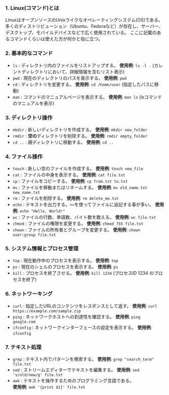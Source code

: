 ### 1. Linux(コマンド)とは
LinuxはオープンソースのUnixライクなオペレーティングシステム(OS)である。多くのディストリビューション（Ubuntu、Fedoraなど）が存在し、サーバー、デスクトップ、モバイルデバイスなどで広く使用されている。
ここに記載のあるコマンドくらいは使えた方が何かと役に立つ。

### 2. 基本的なコマンド
- `ls` : ディレクトリ内のファイルをリストアップする。
  **使用例**: `ls -l .` (カレントディレクトリにおいて、詳細情報を含むリスト表示)
- `pwd` : 現在のディレクトリのパスを表示する。
  **使用例**: `pwd`
- `cd` : ディレクトリを変更する。
  **使用例**: `cd /home/user` (指定したパスに移動)
- `man` : コマンドのマニュアルページを表示する。
  **使用例**: `man ls` (lsコマンドのマニュアルを表示)

### 3. ディレクトリ操作
- `mkdir` : 新しいディレクトリを作成する。
  **使用例**: `mkdir new_folder`
- `rmdir` : **空の**ディレクトリを削除する。
  **使用例**: `rmdir empty_folder`
- `cd ..` : 親ディレクトリに移動する。
  **使用例**: `cd ..`

### 4. ファイル操作
- `touch` : 新しい空のファイルを作成する。
  **使用例**: `touch new_file`
- `cat` : ファイルの中身を表示する。
  **使用例**: `cat file.txt`
- `cp` : ファイルをコピーする。
  **使用例**: `cp from.txt to.txt`
- `mv` : ファイルを移動またはリネームする。
  **使用例**: `mv old_name.txt new_name.txt`
- `rm` : ファイルを削除する。
  **使用例**: `rm delete_me.txt`
- `echo` : テキストを出力する。`>>`を使ってファイルに追記する事が多い。
  **使用例**: `echo "Hello, World!"`
- `wc` : ファイルの行数、単語数、バイト数を数える。
  **使用例**: `wc file.txt`
- `chmod` : ファイルの権限を変更する。
  **使用例**: `chmod 755 file.txt`
- `chown` : ファイルの所有者とグループを変更する。
  **使用例**: `chown user:group file.txt`

### 5. システム情報とプロセス管理
- `top` : 現在動作中のプロセスを表示する。
  **使用例**: `top`
- `ps` : 現在のシェルのプロセスを表示する。
  **使用例**: `ps`
- `kill` : プロセスを終了させる。
  **使用例**: `kill 1234` (プロセスID 1234 のプロセスを終了)

### 6. ネットワーキング
- `curl` : 指定したURLのコンテンツをレスポンスとして返す。
  **使用例**: `curl https://example.com/sample.zip`
- `ping` : ネットワークホストへの到達性を確認する。
  **使用例**: `ping google.com`
- `ifconfig` : ネットワークインターフェースの設定を表示する。
  **使用例**: `ifconfig`

### 7. テキスト処理
- `grep` : テキスト内でパターンを検索する。
  **使用例**: `grep "search_term" file.txt`
- `sed` : ストリームエディターでテキストを編集する。
  **使用例**: `sed 's/old/new/g' file.txt`
- `awk` : テキストを操作するためのプログラミング言語である。  
  **使用例**: `awk '{print $1}' file.txt`
